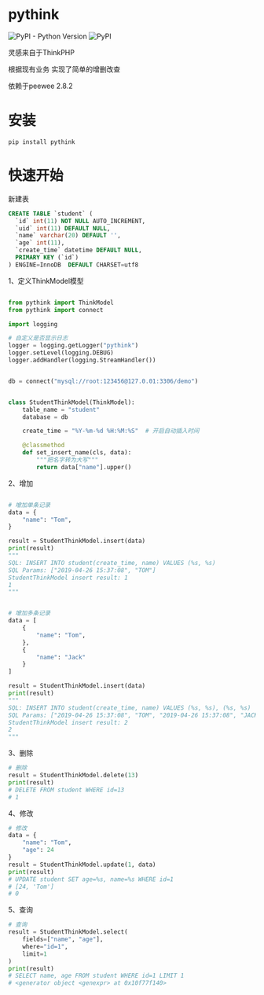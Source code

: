 # pythink

![PyPI - Python Version](https://img.shields.io/pypi/pyversions/pythink.svg)
![PyPI](https://img.shields.io/pypi/v/pythink.svg)

灵感来自于ThinkPHP

根据现有业务 实现了简单的增删改查

依赖于peewee 2.8.2

# 安装
```
pip install pythink
```

# 快速开始

新建表
```sql
CREATE TABLE `student` (
  `id` int(11) NOT NULL AUTO_INCREMENT,
  `uid` int(11) DEFAULT NULL,
  `name` varchar(20) DEFAULT '',
  `age` int(11),
  `create_time` datetime DEFAULT NULL,
  PRIMARY KEY (`id`)
) ENGINE=InnoDB  DEFAULT CHARSET=utf8
```

1、定义ThinkModel模型
```python

from pythink import ThinkModel
from pythink import connect

import logging

# 自定义是否显示日志
logger = logging.getLogger("pythink")
logger.setLevel(logging.DEBUG)
logger.addHandler(logging.StreamHandler())


db = connect("mysql://root:123456@127.0.01:3306/demo")


class StudentThinkModel(ThinkModel):
    table_name = "student"
    database = db

    create_time = "%Y-%m-%d %H:%M:%S"  # 开启自动插入时间

    @classmethod
    def set_insert_name(cls, data):
        """把名字转为大写"""
        return data["name"].upper()

```

2、增加
```python

# 增加单条记录
data = {
    "name": "Tom",
}

result = StudentThinkModel.insert(data)
print(result)
"""
SQL: INSERT INTO student(create_time, name) VALUES (%s, %s)
SQL Params: ["2019-04-26 15:37:08", "TOM"]
StudentThinkModel insert result: 1
1
"""


# 增加多条记录
data = [
    {
        "name": "Tom",
    },
    {
        "name": "Jack"
    }
]

result = StudentThinkModel.insert(data)
print(result)
"""
SQL: INSERT INTO student(create_time, name) VALUES (%s, %s), (%s, %s)
SQL Params: ["2019-04-26 15:37:08", "TOM", "2019-04-26 15:37:08", "JACK"]
StudentThinkModel insert result: 2
2
"""

```

3、删除
```python
# 删除
result = StudentThinkModel.delete(13)
print(result)
# DELETE FROM student WHERE id=13
# 1
```

4、修改
```python
# 修改
data = {
    "name": "Tom",
    "age": 24
}
result = StudentThinkModel.update(1, data)
print(result)
# UPDATE student SET age=%s, name=%s WHERE id=1
# [24, 'Tom']
# 0
```

5、查询
```python
# 查询
result = StudentThinkModel.select(
    fields=["name", "age"],
    where="id=1",
    limit=1
)
print(result)
# SELECT name, age FROM student WHERE id=1 LIMIT 1
# <generator object <genexpr> at 0x10f77f140>

```